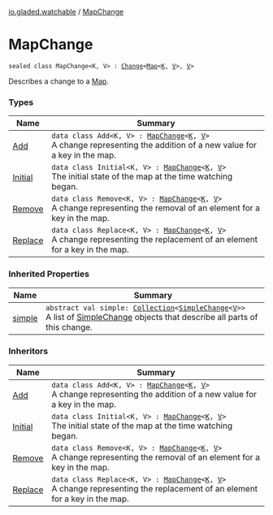[io.gladed.watchable](../index.md) / [MapChange](./index.md)

# MapChange

`sealed class MapChange<K, V> : `[`Change`](../-change/index.md)`<`[`Map`](https://kotlinlang.org/api/latest/jvm/stdlib/kotlin.collections/-map/index.html)`<`[`K`](index.md#K)`, `[`V`](index.md#V)`>, `[`V`](index.md#V)`>`

Describes a change to a [Map](https://kotlinlang.org/api/latest/jvm/stdlib/kotlin.collections/-map/index.html).

### Types

| Name | Summary |
|---|---|
| [Add](-add/index.md) | `data class Add<K, V> : `[`MapChange`](./index.md)`<`[`K`](-add/index.md#K)`, `[`V`](-add/index.md#V)`>`<br>A change representing the addition of a new value for a key in the map. |
| [Initial](-initial/index.md) | `data class Initial<K, V> : `[`MapChange`](./index.md)`<`[`K`](-initial/index.md#K)`, `[`V`](-initial/index.md#V)`>`<br>The initial state of the map at the time watching began. |
| [Remove](-remove/index.md) | `data class Remove<K, V> : `[`MapChange`](./index.md)`<`[`K`](-remove/index.md#K)`, `[`V`](-remove/index.md#V)`>`<br>A change representing the removal of an element for a key in the map. |
| [Replace](-replace/index.md) | `data class Replace<K, V> : `[`MapChange`](./index.md)`<`[`K`](-replace/index.md#K)`, `[`V`](-replace/index.md#V)`>`<br>A change representing the replacement of an element for a key in the map. |

### Inherited Properties

| Name | Summary |
|---|---|
| [simple](../-change/simple.md) | `abstract val simple: `[`Collection`](https://kotlinlang.org/api/latest/jvm/stdlib/kotlin.collections/-collection/index.html)`<`[`SimpleChange`](../-simple-change/index.md)`<`[`V`](../-change/index.md#V)`>>`<br>A list of [SimpleChange](../-simple-change/index.md) objects that describe all parts of this change. |

### Inheritors

| Name | Summary |
|---|---|
| [Add](-add/index.md) | `data class Add<K, V> : `[`MapChange`](./index.md)`<`[`K`](-add/index.md#K)`, `[`V`](-add/index.md#V)`>`<br>A change representing the addition of a new value for a key in the map. |
| [Initial](-initial/index.md) | `data class Initial<K, V> : `[`MapChange`](./index.md)`<`[`K`](-initial/index.md#K)`, `[`V`](-initial/index.md#V)`>`<br>The initial state of the map at the time watching began. |
| [Remove](-remove/index.md) | `data class Remove<K, V> : `[`MapChange`](./index.md)`<`[`K`](-remove/index.md#K)`, `[`V`](-remove/index.md#V)`>`<br>A change representing the removal of an element for a key in the map. |
| [Replace](-replace/index.md) | `data class Replace<K, V> : `[`MapChange`](./index.md)`<`[`K`](-replace/index.md#K)`, `[`V`](-replace/index.md#V)`>`<br>A change representing the replacement of an element for a key in the map. |
